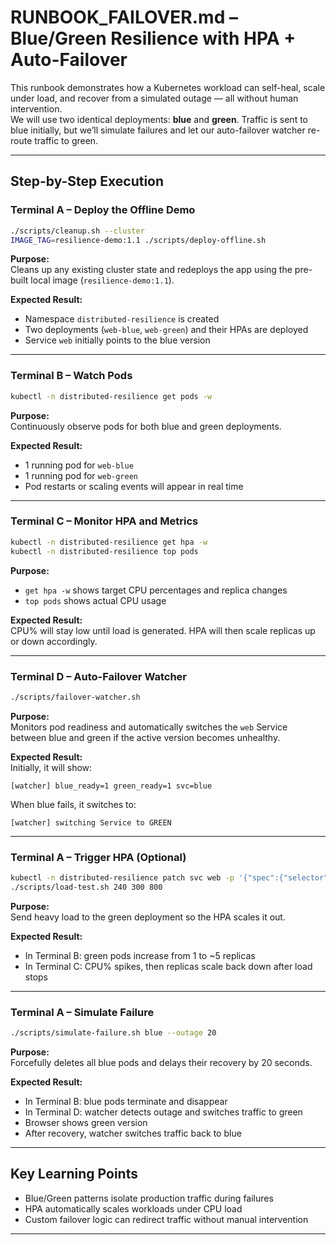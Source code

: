 # RUNBOOK_FAILOVER.md – Blue/Green Resilience with HPA + Auto-Failover

This runbook demonstrates how a Kubernetes workload can self-heal, scale under load, and recover from a simulated outage — all without human intervention.  
We will use two identical deployments: **blue** and **green**. Traffic is sent to blue initially, but we’ll simulate failures and let our auto-failover watcher re-route traffic to green.

---

## Step-by-Step Execution

### Terminal A – Deploy the Offline Demo

```bash
./scripts/cleanup.sh --cluster
IMAGE_TAG=resilience-demo:1.1 ./scripts/deploy-offline.sh
```

**Purpose:**  
Cleans up any existing cluster state and redeploys the app using the pre-built local image (`resilience-demo:1.1`).

**Expected Result:**

- Namespace `distributed-resilience` is created  
- Two deployments (`web-blue`, `web-green`) and their HPAs are deployed  
- Service `web` initially points to the blue version

---

### Terminal B – Watch Pods

```bash
kubectl -n distributed-resilience get pods -w
```

**Purpose:**  
Continuously observe pods for both blue and green deployments.

**Expected Result:**

- 1 running pod for `web-blue`  
- 1 running pod for `web-green`  
- Pod restarts or scaling events will appear in real time

---

### Terminal C – Monitor HPA and Metrics

```bash
kubectl -n distributed-resilience get hpa -w
kubectl -n distributed-resilience top pods
```

**Purpose:**

- `get hpa -w` shows target CPU percentages and replica changes  
- `top pods` shows actual CPU usage

**Expected Result:**  
CPU% will stay low until load is generated. HPA will then scale replicas up or down accordingly.

---

### Terminal D – Auto-Failover Watcher

```bash
./scripts/failover-watcher.sh
```

**Purpose:**  
Monitors pod readiness and automatically switches the `web` Service between blue and green if the active version becomes unhealthy.

**Expected Result:**  
Initially, it will show:

```
[watcher] blue_ready=1 green_ready=1 svc=blue
```

When blue fails, it switches to:

```
[watcher] switching Service to GREEN
```

---

### Terminal A – Trigger HPA (Optional)

```bash
kubectl -n distributed-resilience patch svc web -p '{"spec":{"selector":{"app":"web","version":"green"}}}'
./scripts/load-test.sh 240 300 800
```

**Purpose:**  
Send heavy load to the green deployment so the HPA scales it out.

**Expected Result:**

- In Terminal B: green pods increase from 1 to ~5 replicas  
- In Terminal C: CPU% spikes, then replicas scale back down after load stops

---

### Terminal A – Simulate Failure

```bash
./scripts/simulate-failure.sh blue --outage 20
```

**Purpose:**  
Forcefully deletes all blue pods and delays their recovery by 20 seconds.

**Expected Result:**

- In Terminal B: blue pods terminate and disappear  
- In Terminal D: watcher detects outage and switches traffic to green  
- Browser shows green version  
- After recovery, watcher switches traffic back to blue

---

## Key Learning Points

- Blue/Green patterns isolate production traffic during failures  
- HPA automatically scales workloads under CPU load  
- Custom failover logic can redirect traffic without manual intervention

---